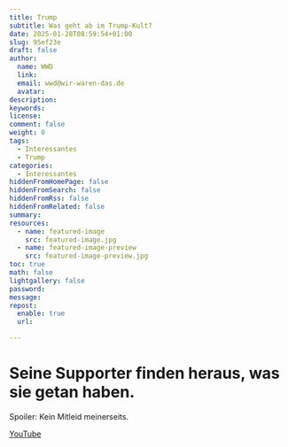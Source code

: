 ```yaml
---
title: Trump
subtitle: Was geht ab im Trump-Kult?
date: 2025-01-28T08:59:54+01:00
slug: 95ef23e
draft: false
author:
  name: WWD
  link: 
  email: wwd@wir-waren-das.de
  avatar:
description:
keywords:
license:
comment: false
weight: 0
tags:
  - Interessantes
  - Trump
categories:
  - Interessantes
hiddenFromHomePage: false
hiddenFromSearch: false
hiddenFromRss: false
hiddenFromRelated: false
summary:
resources:
  - name: featured-image
    src: featured-image.jpg
  - name: featured-image-preview
    src: featured-image-preview.jpg
toc: true
math: false
lightgallery: false
password:
message:
repost:
  enable: true
  url:

---
```

<!--more-->
# Seine Supporter finden heraus, was sie getan haben.

Spoiler: Kein Mitleid meinerseits.

[YouTube](https://www.youtube.com/watch?v=pOg-PSE08HU&list=TLPQMjcwMTIwMjXpSt30izf4sQ&index=5)

